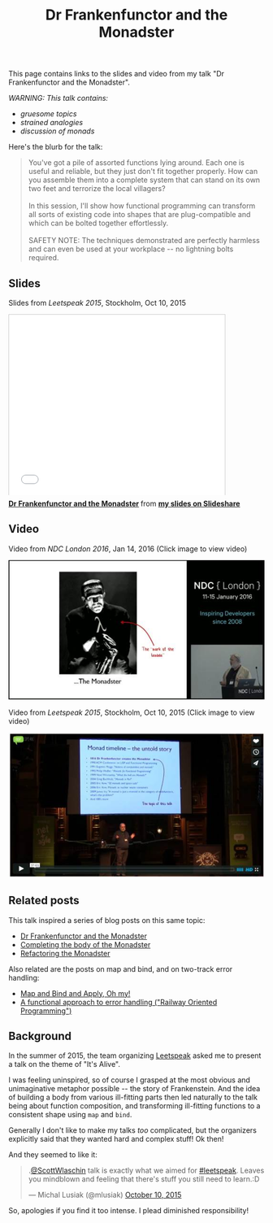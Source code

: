 ﻿---
layout: page
title: "Dr Frankenfunctor and the Monadster"
hasComments: 1
---

This page contains links to the slides and video from my talk "Dr Frankenfunctor and the Monadster". 

*WARNING: This talk contains:*

* *gruesome topics*
* *strained analogies*
* *discussion of monads*

Here's the blurb for the talk:

> You've got a pile of assorted functions lying around. Each one is useful and reliable, but they just don't fit together properly. 
> How can you assemble them into a complete system that can stand on its own two feet and terrorize the local villagers?
> <br><br>
> In this session, I'll show how functional programming can transform all sorts of existing code into shapes that are plug-compatible and which can be bolted together effortlessly.
> <br><br>
> SAFETY NOTE: The techniques demonstrated are perfectly harmless and can even be used at your workplace -- no lightning bolts required.


## Slides 

Slides from *Leetspeak 2015*, Stockholm, Oct 10, 2015

<iframe src="//www.slideshare.net/slideshow/embed_code/key/4oCVwCraxCrAfx" width="425" height="355" frameborder="0" marginwidth="0" marginheight="0" scrolling="no" style="border:1px solid #CCC; border-width:1px 1px 0; margin-bottom:5px; max-width: 100%;" allowfullscreen> </iframe> 

<div style="margin-bottom:5px"> 
<strong><a href="https://www.slideshare.net/ScottWlaschin/dr-frankenfunctor-and-the-monadster" title="Dr Frankenfunctor and the Monadster" target="_blank">Dr Frankenfunctor and the Monadster</a> </strong> from <strong><a href="http://www.slideshare.net/ScottWlaschin" target="_blank">my slides on Slideshare</a></strong> 
</div>

## Video

Video from *NDC London 2016*, Jan 14, 2016 (Click image to view video) 

[![Video from NDC London 2016, Jan 14, 2016](ndclondon.jpg)](https://vimeo.com/162054542)

 
Video from *Leetspeak 2015*, Stockholm, Oct 10, 2015 (Click image to view video) 

[![Video from Leetspeak 2015, Stockholm, Oct 10, 2015](leetspeak2015.jpg)](https://vimeo.com/142347199)

## Related posts

This talk inspired a series of blog posts on this same topic:

* [Dr Frankenfunctor and the Monadster](/posts/monadster/)
* [Completing the body of the Monadster](/posts/monadster-2/)
* [Refactoring the Monadster](/posts/monadster-3/)

Also related are the posts on map and bind, and on two-track error handling:

* [Map and Bind and Apply, Oh my!](/series/map-and-bind-and-apply-oh-my.html)
* [A functional approach to error handling ("Railway Oriented Programming")](/rop/)

## Background

In the summer of 2015, the team organizing [Leetspeak](http://leetspeak.se/) asked me to present a talk on the theme of "It's Alive".

I was feeling uninspired, so of course I grasped at the most obvious and unimaginative metaphor possible -- the story of Frankenstein. And the idea of building
a body from various ill-fitting parts then led naturally to the talk being about function composition, and transforming ill-fitting functions to a consistent shape using `map` and `bind`.

Generally I don't like to make my talks *too* complicated, but the organizers explicitly said that they wanted hard and complex stuff! Ok then!

And they seemed to like it:

<blockquote class="twitter-tweet" data-partner="tweetdeck"><p lang="en" dir="ltr">.<a href="https://twitter.com/ScottWlaschin">@ScottWlaschin</a> talk is exactly what we aimed for <a href="https://twitter.com/hashtag/leetspeak?src=hash">#leetspeak</a>. Leaves you mindblown and feeling that there&#39;s stuff you still need to learn.:D</p>&mdash; Michal Lusiak (@mlusiak) <a href="https://twitter.com/mlusiak/status/652777865952526337">October 10, 2015</a></blockquote>
<script async src="//platform.twitter.com/widgets.js" charset="utf-8"></script>

So, apologies if you find it too intense. I plead diminished responsibility!


